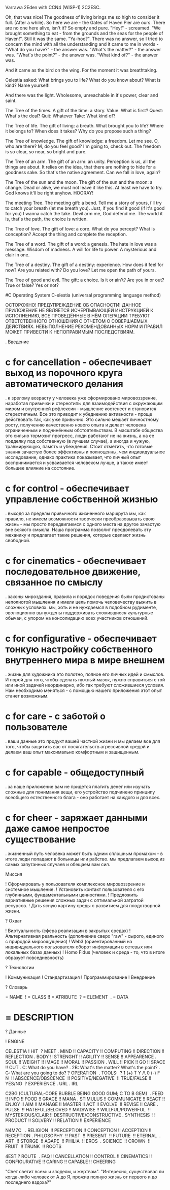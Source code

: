 Varrawa 2Eden with CCN4 (WISP-1) 2C2ESC. 

Oh, that was nice! The goodness of living brings me so high to consider it full. (After a while). So here we are - the Gates of Haven Pier are ours. There are no one here alive, isn't it? So empty and pure. "Hey!" - screamed. "We brought something to eat - from the grounds and the seas for the people of Haven!". Still it was the same. "Ya-hoo?". There was no answer, so I tried to concern the mind with all the understanding and it came to me in words - "What do you have?" - the answer was. "What's the matter?" - the answer was. "What's the point?" - the answer was. "What kind of?" - the answer was.

And it came as the bird on the wing. For the moment it was breathtaking.

Celestia asked: What brings you to life? What do you know about? What is kind? Name yourself!

And there was the light. Wholesome, unreachable in it's power, clear and saint.

The Tree of the times. A gift of the time: a story. Value: What is first? Quest: What's the deal? Quit: Whatever Take: What kind of?

The Tree of life. The gift of living: a breath. What brought you to life? Where it belongs to? When does it takes? Why do you propose such a thing?

The Tree of knowledge. The gift of knowledge: a freedom. Let me see. O, who are there? M, do you feel good? I'm going to, check out. The freedom is so clear, so near, so bright and pure.

The Tree of an arm. The gift of an arm: an unity. Perception is us, all the things are about. It relies on the idea, that there are nothing to hide for a goodness sake. So that's the native agreement. Can we fall in love, again?

The Tree of the sun and the moon. The gift of the sun and the moon: a change. Dead or alive, we must not leave it like this. At least we have to try. God knows it'll be right anyhow. HOORAY!

The meeting Tree. The meeting gift: a bend. Tell me a story of yours, i'll try to catch your breath (let me breath you). Just, if you find it good (if it's good for you) I wanna catch the take. Devil arm me, God defend me. The world it is, that's the path, the choice is written.

The Tree of love. The gift of love: a core. What do you percept? What is conception? Accept the thing and complete the reception.

The Tree of a word. The gift of a word: a genesis. The hate in love was a message. Wisdom of madness. A will for life to power. A mysterious and clair in one.

The Tree of a destiny. The gift of a destiny: experience. How does it feel for now? Are you related with? Do you love? Let me open the path of yours.

The Tree of good and evil. The gift: a choice. Is it or ain't? Are you in or out? True or false? Yes or not?

#С Operating System C-elestia (universal programming language method)

ОСТОРОЖНО! ПРЕДУПРЕЖДЕНИЕ ОБ ОПАСНОСТИ! ДАННОЕ ПРИЛОЖЕНИЕ НЕ ЯВЛЯЕТСЯ ИСЧЕРПЫВАЮЩЕЙ ИНСТРУКЦИЕЙ К ИСПОЛНЕНИЮ, ВСЕ ПРОВЕДЁННЫЕ В НЁМ ОПЕРАЦИИ ТРЕБУЮТ ОТВЕТСТВЕННОГО ОТНОШЕНИЯ С ОТЧЕТОМ О СОВЕРШАЕМЫХ ДЕЙСТВИЯХ. НЕВЫПОЛНЕНИЕ РЕКОМЕНДОВАННЫХ НОРМ И ПРАВИЛ МОЖЕТ ПРИВЕСТИ К НЕПОПРАВИМЫМ ПОСЛЕДСТВИЯМ.

. Введение

# c for cancellation - обеспечивает выход из порочного круга автоматического делания

. к зрелому возрасту у человека уже сформировано мировоззрение, наработав привычки и стереотипы для взаимодействия с окружающим миром и внутренней рефлексии - мышление костенеет и становится стереотипным. Все это приводит к убеднению активности - проще действовать так, как уже привычно. Это сильно мешает личностному росту, получению качественно нового опыта и делает человека ограниченным и подчинённым обстоятельствам. В масштабе общества это сильно тормозит прогресс, люди работают не на жизнь, а на ее подделку под собственную (в лучшем случае), а иногда и чужую, травмирующую, память и убеждения. Стоит отметить, что готовые знания зачастую более эффективны и полноценны, чем индивидуальное исследование, однако практика показывает, что личный опыт воспринимается и усваивается человеком лучше, а также имеет большее влияние на состояние.

# c for control - обеспечивает управление собственной жизнью

. выходя за пределы привычного жизненного маршрута мы, как правило, не имеем возможности творчески преобразовывать свою жизнь - мы просто передвигаемся с одного места на другое зачастую вне всякого смысла. Наша программа позволит преодолевать эту механику и предлагает такие решения, которые сделают жизнь свободной.

# c for cinematics - обеспечивает последовательное движение, связанное по смыслу

. законы мироздания, правила и порядок поведения были продиктованы неполнотой мышления и имели цель помочь человечеству выжить в сложных условиях. мы, хоть и не нуждаемся в подобном рудименте, эволюционно вынуждены поддерживать сложившиеся культурные обычаи, с упором на консолидацию всех участников отношений.

# c for configurative - обеспечивает тонкую настройку собственного внутреннего мира в мире внешнем

. жизнь для художника это полотно, полное его личных идей и смыслов. И порой для того, чтобы сделать нужный мазок, нужно справиться с той или иной задачей неординарно, ибо так требуют сложившиеся условия. Нам необходимо меняться - с помощью нашего приложения этот опыт станет возможным.

# c for care - с заботой о пользователе

. ваши данные это продукт вашей частной жизни и мы делаем все для того, чтобы защитить вас от посягательств агрессивной средой и делаем ваш опыт максимально комфортным и защищенным.

# c for capable - общедоступный

. за наше приложение вам не придется платить денег или изучать сложные для понимания вещи, его устройство подчинено принципу всеобщего естественного блага - оно работает на каждого и для всех.

# c for cheer - заряжает данными даже самое непростое существование

. жизненный путь человека может быть одним сплошным промахом - в итоге люди попадают в больницы или рабство. мы предлагаем выход из самых запутанных случаев и обещаем вам сил.
  

Миссия

! Сформировать у пользователя комплексное мировоззрение и системное мышление.
! Установить контакт пользователя с его глубинными, фундаментальными ценностями.
! Предложить вариативные решения сложных задач с оптимальной затратой ресурсов.
! Дать ясную картину среды с развитием для плодотворной жизни.


? Охват

! Виртуальность (сфера реализации в закрытых средах)
! Альтернативная реальность (дополнение сверх "raw" - сырого, единого с природой мироощущения) 
! Web3 (ориентированный на индивидуального пользователя оборот информации в сетевых или локальных базах данных)
! Homo Fidus (человек и среда - то, что в итоге образует повседневность)
  

? Технологии

! Коммуникация
! Стандартизация
! Программирование
! Внедрение

? Словарь

= NAME 
! = CLASS
!! = ATRIBUTE  
? = ELEMENT  
. = DATA 
# = DESCRIPTION

? Данные

! ENGINE 

CELEST1A 
! HIT 
? MEET 
. MIND 
!! CAPACITY 
!! COMPUTING 
!! DIRECTION 
!! REFLECTION
. BODY 
!! STRENGHT
!! AGILITY
!! SENSE 
!! APPEARENCE
. SOUL 
!! WEIGHT 
!! IMAGE 
!! MORAL 
!! PASSION
. WILL
!! PICK
!! GO 
!! SPACE
!! CUT 
. C: What do you have? 
. 2B: What's the matter? What's the point?
. G: What are you going to do? 
? OPERATION  
. TOOLS:  
? 1 (+) T Y /\ 0 (-) F N  
!! ABSCENCE/OBSCENCE 
!! POSITIVE/NEGATIVE  
!! TRUE/FALSE
!! YES/NO 
? EXPERIENCE
. URL
. IRL
 

C2BG (CULTURAL-CORE BUBBLE BEING GOOD GUM; C TO B GEM)  
. FEED
!! INFO 
!! FOOD 
!! GRACE 
!! MANA 
. STIMULUS
!! COMMUNICATE
!! REACT
!! ENJOY
!! AIM 
!! MANAGE 
!! MASTER 
!! ACT 
!! EVOLVE  
!! REVISE 
!! CARE 
. PULSE  
!! HATEFUL/BELOVED 
!! MAD/WISE 
!! WILLFUL/POWERFUL 
!! MYSTERIOUS/CLAIR 
!! DESTRUCTIVE/CONSTRUCTIVE 
. SYNTHESIS 
!! PRODUCT 
!! SOLVERY 
!! RELATION 
!! EXPERIENCE

N4M7C   
. RELIGION 
!! PERCEPTION 
!! CONCEPTION 
!! ACCEPTION 
!! RECEPTION 
. PHILOSOPHY  
!! PAST 
!! PRESENT  
!! FUTURE  
!! ETERNAL  
. ART  
!! STORGE  
!! AGAPE  
!! PHILIA  
!! EROS  
. SCIENCE 
!! CROWN  
!! FRUIT  
!! TRUNK  
!! ROOTS 

4EST
? ROUTE  
. FAQ 
!! CANCELLATION
!! CONTROL
!! CINEMATICS 
!! CONFIGURATIVE
!! CARING 
!! CAPABLE 
!! CHEERING

"Свет светит всем: и злодеям, и жертвам". "Интересно, существовал ли когда-либо человек от А до Я, прожив полную жизнь от первого и до последнего вздоха?"
